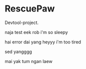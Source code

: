 # RescuePaw
Devtool-project.

naja
 test eek rob
 i'm so sleepy

hai error dai yang
 heyyy i'm too tired


sed yangggg


mai yak tum ngan laew
